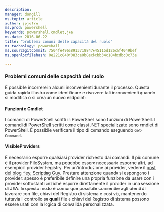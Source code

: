 ```yaml
---
description: 
manager: dongill
ms.topic: article
author: jpjofre
ms.prod: powershell
keywords: powershell,cmdlet,jea
ms.date: 2016-06-22
title: "problemi comuni delle capacità del ruolo"
ms.technology: powershell
ms.sourcegitcommit: 7504fe496a8913718847e45115d126caf4049bef
ms.openlocfilehash: 0e221c840f083ce0b8ecbcbb34c184bcdbc0c73e

---
```


### Problemi comuni delle capacità del ruolo
È possibile incorrere in alcuni inconvenienti durante il processo.
Questa guida rapida illustra come identificare e risolvere tali inconvenienti quando si modifica o si crea un nuovo endpoint:

#### Funzioni e Cmdlet
I comandi di PowerShell scritti in PowerShell sono funzioni di PowerShell.
I comandi di PowerShell scritti come classi .NET specializzate sono cmdlet di PowerShell.
È possibile verificare il tipo di comando eseguendo `Get-Command`.

#### VisibleProviders
È necessario esporre qualsiasi provider richiesto dai comandi.
Il più comune è il provider FileSystem, ma potrebbe essere necessario esporne altri, ad esempio il provider Registry.
Per un'introduzione ai provider, vedere il [post del blog Hey, Scripting Guy](http://blogs.technet.com/b/heyscriptingguy/archive/2015/04/20/find-and-use-windows-powershell-providers.aspx).
Prestare attenzione quando si espongono i provider: spesso è preferibile definire una propria funzione da usare con i provider sottostanti anziché esporre direttamente il provider in una sessione di JEA.
In questo modo è comunque possibile consentire agli utenti di lavorare con file, chiavi del Registro di sistema e così via, mantenendo tuttavia il controllo su **quali** file e chiavi del Registro di sistema possono essere usati con la logica di convalida personalizzata.




<!--HONumber=Jun16_HO4-->


